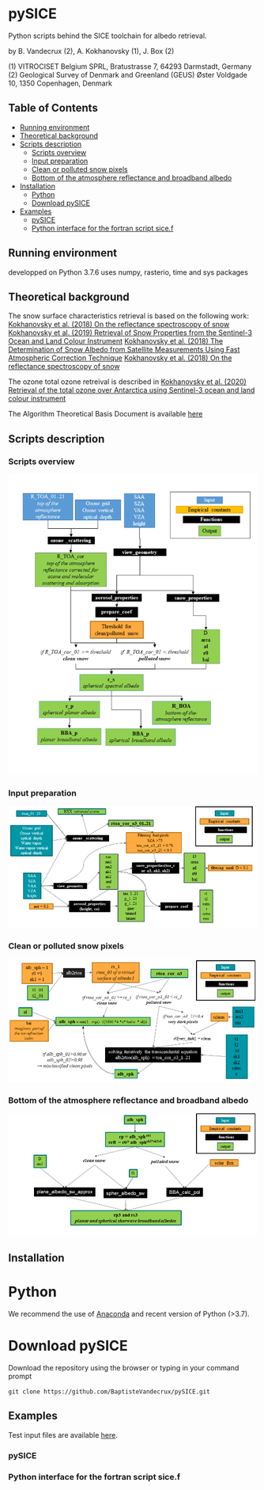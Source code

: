 # pySICE
Python scripts behind the SICE toolchain for albedo retrieval.

by  B. Vandecrux (2), A. Kokhanovsky (1), J. Box (2)

(1) VITROCISET Belgium SPRL, Bratustrasse 7, 64293 Darmstadt, Germany
(2) Geological Survey of Denmark and Greenland (GEUS)
 Øster Voldgade 10, 1350 Copenhagen, Denmark


## Table of Contents  
* [Running environment](#running-environment)  
* [Theoretical background](#theoretical-background)  
* [Scripts description](#scripts-description)  
    * [Scripts overview](#scripts-overview)  
    * [Input preparation](#input-preparation)  
    * [Clean or polluted snow pixels](#clean-or-polluted-snow-pixels)  
    * [Bottom of the atmosphere reflectance and broadband albedo](#test)  
* [Installation](#installation)  
    * [Python](#python)
    * [Download pySICE](#download)
* [Examples](#examples)  
    * [pySICE](#pytsice)
    * [Python interface for the fortran script sice.f	](#sicef)


	
## Running environment
developped on Python 3.7.6
uses numpy, rasterio, time and sys packages

## Theoretical background

The snow surface characteristics retrieval is based on the following work:
[Kokhanovsky et al. (2018) On the reflectance spectroscopy of snow](https://tc.copernicus.org/articles/12/2371/2018/)
[Kokhanovsky et al. (2019) Retrieval of Snow Properties from the Sentinel-3
Ocean and Land Colour Instrument](http://dx.doi.org/10.3390/rs11192280)
[Kokhanovsky et al. (2018) The Determination of Snow Albedo from Satellite
Measurements Using Fast Atmospheric
Correction Technique](http://dx.doi.org/10.3390/rs12020234)
[Kokhanovsky et al. (2018) On the reflectance spectroscopy of snow](https://tc.copernicus.org/articles/12/2371/2018/)

The ozone total ozone retreival is described in 
[Kokhanovsky et al. (2020) Retrieval of the total ozone over Antarctica using Sentinel-3 ocean and land colour instrument](https://doi.org/10.1016/j.jqsrt.2020.107045)

The Algorithm Theoretical Basis Document is available [here](docs/atbd/FINAL_SICE_ATBD__v3.0_MAY06_2020.pdf)

## Scripts description

### Scripts overview
![](docs/atbd/ATBD_plots1.png)

### Input preparation
![](docs/atbd/SICE_overview1.png)

### Clean or polluted snow pixels
![](docs/atbd/SICE_overview2.png)

<a name="test"/>

### Bottom of the atmosphere reflectance and broadband albedo
![](docs/atbd/SICE_overview3.png)

## Installation

# Python

We recommend the use of [Anaconda](https://www.anaconda.com/products/individual) and recent version of Python (>3.7).


<a name="download"/>

# Download pySICE

Download the repository using the browser or typing in your command prompt
```
git clone https://github.com/BaptisteVandecrux/pySICE.git
```

## Examples

Test input files are available [here](https://www.dropbox.com/s/9pb9n0k54ev3yg4/S3_test_data.zip?dl=0).

### pySICE



<a name="sicef"/>

### Python interface for the fortran script sice.f



